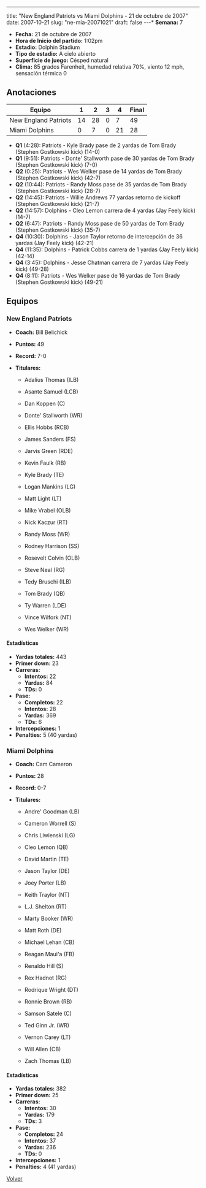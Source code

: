 ---
title: "New England Patriots vs Miami Dolphins - 21 de octubre de 2007"
date: 2007-10-21
slug: "ne-mia-20071021"
draft: false
---* **Semana:** 7
* **Fecha:** 21 de octubre de 2007
* **Hora de Inicio del partido:** 1:02pm
* **Estadio:** Dolphin Stadium
* **Tipo de estadio:** A cielo abierto
* **Superficie de juego:** Césped natural
* **Clima:** 85 grados Farenheit, humedad relativa 70%, viento 12 mph, sensación térmica 0




## Anotaciones
| Equipo | 1 | 2 | 3 | 4 | Final |
|--------|---|---|---|---|-------|
| New England Patriots  | 14 | 28 | 0 | 7  | 49 |
| Miami Dolphins  | 0 | 7 | 0 | 21  | 28 |
* **Q1** (4:28): Patriots - Kyle Brady pase de 2 yardas de Tom Brady (Stephen Gostkowski kick) (14-0)
* **Q1** (9:51): Patriots - Donte' Stallworth pase de 30 yardas de Tom Brady (Stephen Gostkowski kick) (7-0)
* **Q2** (0:25): Patriots - Wes Welker pase de 14 yardas de Tom Brady (Stephen Gostkowski kick) (42-7)
* **Q2** (10:44): Patriots - Randy Moss pase de 35 yardas de Tom Brady (Stephen Gostkowski kick) (28-7)
* **Q2** (14:45): Patriots - Willie Andrews 77 yardas retorno de kickoff (Stephen Gostkowski kick) (21-7)
* **Q2** (14:57): Dolphins - Cleo Lemon carrera de 4 yardas (Jay Feely kick) (14-7)
* **Q2** (6:47): Patriots - Randy Moss pase de 50 yardas de Tom Brady (Stephen Gostkowski kick) (35-7)
* **Q4** (10:30): Dolphins - Jason Taylor retorno de intercepción de 36 yardas (Jay Feely kick) (42-21)
* **Q4** (11:35): Dolphins - Patrick Cobbs carrera de 1 yardas (Jay Feely kick) (42-14)
* **Q4** (3:45): Dolphins - Jesse Chatman carrera de 7 yardas (Jay Feely kick) (49-28)
* **Q4** (8:11): Patriots - Wes Welker pase de 16 yardas de Tom Brady (Stephen Gostkowski kick) (49-21)


## Equipos


### New England Patriots
* **Coach:** Bill Belichick
* **Puntos:** 49
* **Record:** 7-0
* **Titulares:** 

  * Adalius Thomas (ILB) 

  * Asante Samuel (LCB) 

  * Dan Koppen (C) 

  * Donte' Stallworth (WR) 

  * Ellis Hobbs (RCB) 

  * James Sanders (FS) 

  * Jarvis Green (RDE) 

  * Kevin Faulk (RB) 

  * Kyle Brady (TE) 

  * Logan Mankins (LG) 

  * Matt Light (LT) 

  * Mike Vrabel (OLB) 

  * Nick Kaczur (RT) 

  * Randy Moss (WR) 

  * Rodney Harrison (SS) 

  * Rosevelt Colvin (OLB) 

  * Steve Neal (RG) 

  * Tedy Bruschi (ILB) 

  * Tom Brady (QB) 

  * Ty Warren (LDE) 

  * Vince Wilfork (NT) 

  * Wes Welker (WR) 

#### Estadísticas
* **Yardas totales:** 443
* **Primer down:** 23
* **Carreras:**
  * **Intentos:** 22
  * **Yardas:** 84
  * **TDs:** 0
* **Pase:**
  * **Completos:** 22
  * **Intentos:** 28
  * **Yardas:** 369
  * **TDs:** 6
* **Intercepciones:** 1
* **Penalties:** 5 (40 yardas)

### Miami Dolphins
* **Coach:** Cam Cameron
* **Puntos:** 28
* **Record:** 0-7
* **Titulares:** 

  * Andre' Goodman (LB) 

  * Cameron Worrell (S) 

  * Chris Liwienski (LG) 

  * Cleo Lemon (QB) 

  * David Martin (TE) 

  * Jason Taylor (DE) 

  * Joey Porter (LB) 

  * Keith Traylor (NT) 

  * L.J. Shelton (RT) 

  * Marty Booker (WR) 

  * Matt Roth (DE) 

  * Michael Lehan (CB) 

  * Reagan Maui'a (FB) 

  * Renaldo Hill (S) 

  * Rex Hadnot (RG) 

  * Rodrique Wright (DT) 

  * Ronnie Brown (RB) 

  * Samson Satele (C) 

  * Ted Ginn Jr. (WR) 

  * Vernon Carey (LT) 

  * Will Allen (CB) 

  * Zach Thomas (LB) 

#### Estadísticas
* **Yardas totales:** 382
* **Primer down:** 25
* **Carreras:**
  * **Intentos:** 30
  * **Yardas:** 179
  * **TDs:** 3
* **Pase:**
  * **Completos:** 24
  * **Intentos:** 37
  * **Yardas:** 236
  * **TDs:** 0
* **Intercepciones:** 1
* **Penalties:** 4 (41 yardas)


[Volver](/historia/2007)

